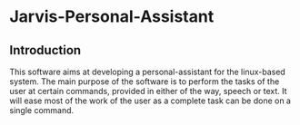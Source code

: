 # Jarvis-Personal-Assistant

## Introduction

This software aims at developing a personal-assistant for the linux-based system. The main purpose of the software is to perform the tasks of the user at certain commands, provided in either of the way, speech or text. It will ease most of the work of the user as a complete task can be done on a single command.
